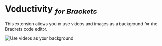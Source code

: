 # Voductivity _<sub>for Brackets</sub>_
This extension allows you to use videos and images as a background for the Brackets code editor.

![Use videos as your background](https://firebasestorage.googleapis.com/v0/b/webhype-company.appspot.com/o/ext%2Fvoductivity%2Fvoductivity-brackets-demo-clip-2x.gif?alt=media&token=5ebefc6e-7fef-4c47-84cf-f0429f168e20)